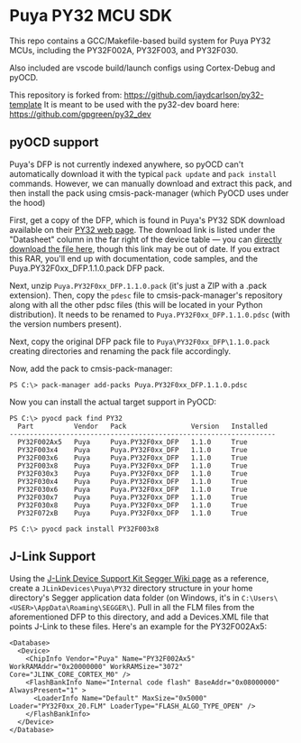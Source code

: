 # Puya PY32 MCU SDK
This repo contains a GCC/Makefile-based build system for Puya PY32 MCUs, including the PY32F002A, PY32F003, and PY32F030. 

Also included are vscode build/launch configs using Cortex-Debug and pyOCD.

This repository is forked from: https://github.com/jaydcarlson/py32-template
It is meant to be used with the py32-dev board here: https://github.com/gpgreen/py32_dev

## pyOCD support
Puya's DFP is not currently indexed anywhere, so pyOCD can't automatically download it with the typical `pack update` and `pack install` commands. However, we can manually download and extract this pack, and then install the pack using cmsis-pack-manager (which PyOCD uses under the hood)

First, get a copy of the DFP, which is found in Puya's PY32 SDK download available on their [PY32 web page](https://www.puyasemi.com/cpzx3/info_271_aid_247_kid_246.html). The download link is listed under the "Datasheet" column in the far right of the device table — you can [directly download the file here](https://www.puyasemi.com/uploadfiles/2022/11/PY-MCU%E8%B5%84%E6%96%99-20221117.rar), though this link may be out of date. If you extract this RAR, you'll end up with documentation, code samples, and the Puya.PY32F0xx_DFP.1.1.0.pack DFP pack.

Next, unzip `Puya.PY32F0xx_DFP.1.1.0.pack` (it's just a ZIP with a .pack extension). Then, copy the `pdesc` file to cmsis-pack-manager's repository along with all the other pdsc files (this will be located in your Python distribution). It needs to be renamed to `Puya.PY32F0xx_DFP.1.1.0.pdsc` (with the version numbers present).

Next, copy the original DFP pack file to `Puya\PY32F0xx_DFP\1.1.0.pack` creating directories and renaming the pack file accordingly. 

Now, add the pack to cmsis-pack-manager:
```
PS C:\> pack-manager add-packs Puya.PY32F0xx_DFP.1.1.0.pdsc
```
Now you can install the actual target support in PyOCD:
```
PS C:\> pyocd pack find PY32
  Part          Vendor   Pack                Version   Installed
------------------------------------------------------------------
  PY32F002Ax5   Puya     Puya.PY32F0xx_DFP   1.1.0     True
  PY32F003x4    Puya     Puya.PY32F0xx_DFP   1.1.0     True
  PY32F003x6    Puya     Puya.PY32F0xx_DFP   1.1.0     True
  PY32F003x8    Puya     Puya.PY32F0xx_DFP   1.1.0     True
  PY32F030x3    Puya     Puya.PY32F0xx_DFP   1.1.0     True
  PY32F030x4    Puya     Puya.PY32F0xx_DFP   1.1.0     True
  PY32F030x6    Puya     Puya.PY32F0xx_DFP   1.1.0     True
  PY32F030x7    Puya     Puya.PY32F0xx_DFP   1.1.0     True
  PY32F030x8    Puya     Puya.PY32F0xx_DFP   1.1.0     True
  PY32F072xB    Puya     Puya.PY32F0xx_DFP   1.1.0     True

PS C:\> pyocd pack install PY32F003x8
```

## J-Link Support
Using the [J-Link Device Support Kit Segger Wiki page](https://wiki.segger.com/J-Link_Device_Support_Kit) as a reference, create a `JLinkDevices\Puya\PY32` directory structure in your home directory's Segger application data folder (on Windows, it's in `C:\Users\<USER>\AppData\Roaming\SEGGER\`). Pull in all the FLM files from the aforementioned DFP to this directory, and add a Devices.XML file that points J-Link to these files. Here's an example for the PY32F002Ax5:
```
<Database>
  <Device>
    <ChipInfo Vendor="Puya" Name="PY32F002Ax5" WorkRAMAddr="0x20000000" WorkRAMSize="3072" Core="JLINK_CORE_CORTEX_M0" />
    <FlashBankInfo Name="Internal code flash" BaseAddr="0x08000000" AlwaysPresent="1" >
      <LoaderInfo Name="Default" MaxSize="0x5000" Loader="PY32F0xx_20.FLM" LoaderType="FLASH_ALGO_TYPE_OPEN" />
    </FlashBankInfo>
  </Device>
</Database>
``` 
